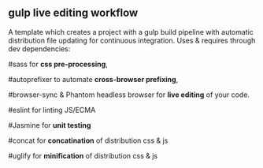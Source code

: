 ## gulp live editing workflow
A template which creates a project with a gulp build pipeline with automatic distribution file updating for continuous integration. Uses &amp; requires through dev dependencies:

#sass
  for **css pre-processing**, 

#autoprefixer
 to automate **cross-browser prefixing**, 

#browser-sync & Phantom headless browser
   for **live editing** of your code.

#eslint
  for linting JS/ECMA

#Jasmine
 for **unit testing**

 #concat
  for **concatination** of distribution css & js

 #uglify
 for **minification** of distribution css & js
